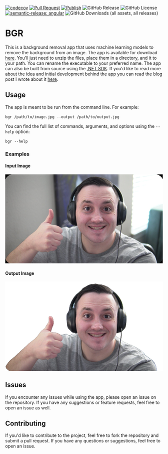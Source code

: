 [![codecov](https://codecov.io/gh/StevanFreeborn/bgr/graph/badge.svg?token=5qp2LpvOZA)](https://codecov.io/gh/StevanFreeborn/bgr)
[![Pull Request](https://github.com/StevanFreeborn/bgr/actions/workflows/pull_request.yml/badge.svg)](https://github.com/StevanFreeborn/bgr/actions/workflows/pull_request.yml)
[![Publish](https://github.com/StevanFreeborn/bgr/actions/workflows/publish.yml/badge.svg)](https://github.com/StevanFreeborn/bgr/actions/workflows/publish.yml)
![GitHub Release](https://img.shields.io/github/v/release/StevanFreeborn/bgr?display_name=tag)
![GitHub License](https://img.shields.io/github/license/StevanFreeborn/bgr)
[![semantic-release: angular](https://img.shields.io/badge/semantic--release-angular-e10079?logo=semantic-release)](https://github.com/semantic-release/semantic-release)
![GitHub Downloads (all assets, all releases)](https://img.shields.io/github/downloads/StevanFreeborn/bgr/total)

# BGR

This is a background removal app that uses machine learning models to remove the background from an image. The app is available for download [here](https://github.com/StevanFreeborn/bgr/releases). You'll just need to unzip the files, place them in a directory, and it to your path. You can rename the executable to your preferred name. The app can also be built from source using the [.NET SDK](https://dotnet.microsoft.com/download). If you'd like to read more about the idea and initial development behind the app you can read the blog post I wrote about it [here](https://blog.stevanfreeborn.com/building-a-background-removal-app-with-machine-learning-and-dotnet).

## Usage

The app is meant to be run from the command line. For example:

```pwsh
bgr /path/to/image.jpg --output /path/to/output.jpg
```

You can find the full list of commands, arguments, and options using the `--help` option:

```pwsh
bgr --help
```

### Examples

#### Input Image

![Input Image](examples/input.png)

#### Output Image

![Output Image](examples/output.png)

## Issues

If you encounter any issues while using the app, please open an issue on the repository. If you have any suggestions or feature requests, feel free to open an issue as well.

## Contributing

If you'd like to contribute to the project, feel free to fork the repository and submit a pull request. If you have any questions or suggestions, feel free to open an issue.
